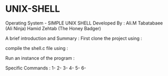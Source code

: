 # UNIX-SHELL
Operating System - SIMPLE UNIX SHELL
Developed By :
    Ali.M Tabatabaee (Ali Ninja)
    Hamid Zehtab     (The Honey Badger)

A brief introduction and Summary :
First clone the project using :

compile the shell.c file using :

Run an instance of the program :

Specific Commands :
1-
2-
3-
4-
5-
6-